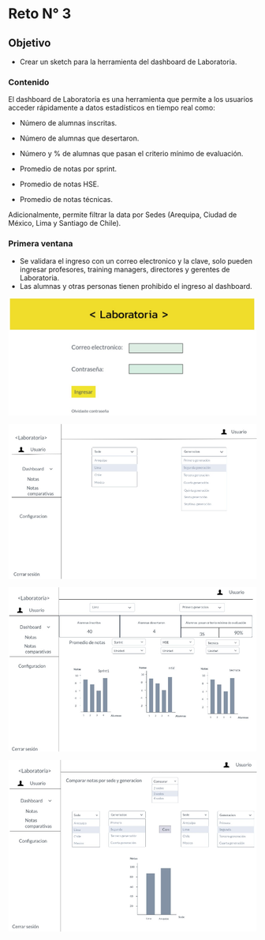 # Reto N° 3

## Objetivo

   * Crear un sketch para la herramienta del dashboard de Laboratoria.

### Contenido

El dashboard de Laboratoria es una herramienta que permite a los usuarios acceder rápidamente a datos estadísticos en tiempo real como:

 * Número de alumnas inscritas.

 * Número de alumnas que desertaron.

 * Número y % de alumnas que pasan el criterio mínimo de evaluación.

 * Promedio de notas por sprint.

 * Promedio de notas HSE.

 * Promedio de notas técnicas.

Adicionalmente, permite filtrar la data por Sedes (Arequipa, Ciudad de México, Lima y Santiago de Chile).

### Primera ventana

 * Se validara el ingreso con un correo electronico y la clave, solo pueden ingresar profesores, training managers, directores y gerentes de Laboratoria.
 * Las alumnas y otras personas tienen prohibido el ingreso al dashboard.
 
 ![dashboard](assets/img/img1.jpg)
 
 ![dashboard](assets/img/img2.jpg)
 
 ![dashboard](assets/img/img3.jpg)
 
 ![dashboard](assets/img/img4.jpg)
